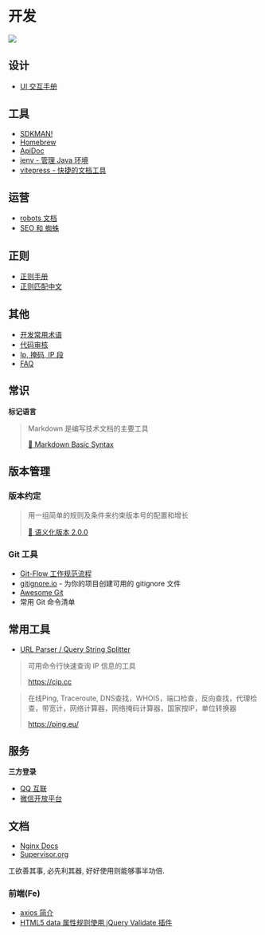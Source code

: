 # 开发

![](https://file.wulicode.com/doc/20230625/1687660314610.png)

## 设计

- [UI 交互手册](./design/pc-ui-interact.md)

## 工具

- [SDKMAN!](./tools/sdkman.md)
- [Homebrew](./tools/homebrew.md)
- [ApiDoc](./tools/apidoc.md)
- [jenv - 管理 Java 环境](./tools/jenv.md)
- [vitepress - 快捷的文档工具](./tools/vitepress.md)

## 运营

- [robots 文档](./op/robots.md)
- [SEO 和 蜘蛛](./op/seo-and-crawler.md)

## 正则

- [正则手册](./regex/index.md)
- [正则匹配中文](./regex/zh-match.md)

## 其他

- [开发常用术语](./tech/knowledge.md)
- [代码审核](./tech/code-review.md)
- [Ip, 掩码, IP 段](./tech/ip-mask-range.md)
- [FAQ](./tech/faq.md)

## 常识

**标记语言**
> Markdown 是编写技术文档的主要工具
>
> [ 🔗 Markdown Basic Syntax](https://www.markdownguide.org/basic-syntax/)

## 版本管理

### 版本约定

> 用一组简单的规则及条件来约束版本号的配置和增长
>
> [ 🔗 语义化版本 2.0.0](https://semver.org/lang/zh-CN/)

### Git 工具

- [Git-Flow 工作规范流程](https://wulicode.com/develop/git-flow-intro.html)
- [gitignore.io](https://www.toptal.com/developers/gitignore) - 为你的项目创建可用的 gitignore 文件
- [Awesome Git](https://github.com/dictcp/awesome-git)
- 常用 Git 命令清单

## 常用工具

- [URL Parser / Query String Splitter](https://www.freeformatter.com/url-parser-query-string-splitter.html)

> 可用命令行快速查询 IP 信息的工具
>
> https://cip.cc

> 在线Ping, Traceroute, DNS查找，WHOIS，端口检查，反向查找，代理检查，带宽计，网络计算器，网络掩码计算器，国家按IP，单位转换器
>
> https://ping.eu/

## 服务

**三方登录**

- [QQ 互联](https://connect.qq.com)
- [微信开放平台](https://open.weixin.qq.com)

## 文档

- [Nginx Docs](https://docs.nginx.com)
- [Supervisor.org](http://supervisord.org)

工欲善其事, 必先利其器, 好好使用则能够事半功倍.

### 前端(Fe)

- [axios 简介](https://juejin.im/post/5a184108518825619a0260d7)
- [HTML5 data 属性规则使用 jQuery Validate 插件](https://juejin.im/post/5c511afc6fb9a049ef26fded)

